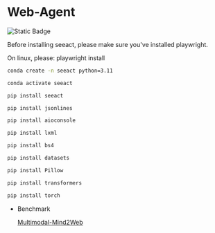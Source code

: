 # Web-Agent

![Static Badge](https://img.shields.io/badge/Code-Python-8A2BE2)

Before installing seeact, please make sure you've installed playwright.

On linux, please: playwright install  

```bash
conda create -n seeact python=3.11

conda activate seeact

pip install seeact

pip install jsonlines

pip install aioconsole

pip install lxml

pip install bs4

pip install datasets

pip install Pillow

pip install transformers

pip install torch
```
- Benchmark

  [Multimodal-Mind2Web](https://github.com/OSU-NLP-Group/Mind2Web)
